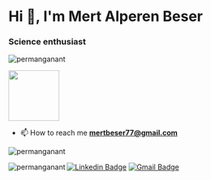 <h1 align="left">Hi 👋, I'm Mert Alperen Beser</h1>
<h3 align="left">Science enthusiast</h3>
<p align="left"> <img src="https://komarev.com/ghpvc/?username=permanganant&label=Profile%20views&color=0e75b6&style=flat" alt="permanganant" /> </p>
<img src="https://c.tenor.com/a7AEXVIQdhQAAAAC/sir-patrick-stewart-patrick-stewart.gif" width="100px"></h2>

- 📫 How to reach me **mertbeser77@gmail.com**

<p>&nbsp;<img align="left" src="https://github-readme-stats.vercel.app/api?username=permanganant&show_icons=true&locale=en" alt="permanganant" /></p>

<p><img align="left" src="https://github-readme-stats.vercel.app/api/top-langs?username=permanganant&show_icons=true&locale=en&layout=compact" alt="permanganant" /></p>


[![Linkedin Badge](https://img.shields.io/badge/-MertAlperenBeser-blue?style=flat-square&logo=Linkedin&logoColor=white&link=https://www.linkedin.com/in/mert-alperen-beser/)](https://www.linkedin.com/in/mert-alperen-beser/) 
[![Gmail Badge](https://img.shields.io/badge/-mertbeser77@gmail.com-c14438?style=flat-square&logo=Gmail&logoColor=white&link=mailto:mertbeser77@gmail.com)](mailto:mertbeser77@gmail.com)



